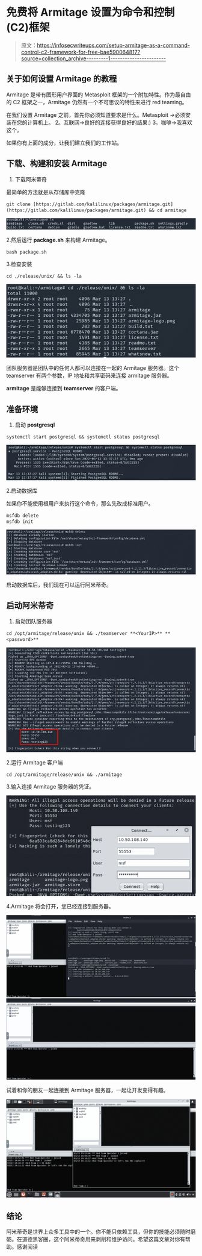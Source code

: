# 免费将 Armitage 设置为命令和控制(C2)框架

> 原文：<https://infosecwriteups.com/setup-armitage-as-a-command-control-c2-framework-for-free-bae590064817?source=collection_archive---------1----------------------->

## 关于如何设置 Armitage 的教程

Armitage 是带有图形用户界面的 Metasploit 框架的一个附加特性。作为最自由的 C2 框架之一，Armitage 仍然有一个不可思议的特性来进行 red teaming。

在我们设置 Armitage 之前，首先你必须知道要求是什么。Metasploit →必须安装在您的计算机上。
2。互联网→良好的连接获得良好的结果:)
3。咖啡→我喜欢这个。

如果你有上面的成分，让我们建立我们的工作站。

## **下载、构建和安装 Armitage**

1.  下载阿米蒂奇

最简单的方法就是从存储库中克隆

```
git clone [https://gitlab.com/kalilinux/packages/armitage.git](https://gitlab.com/kalilinux/packages/armitage.git) && cd armitage
```

![](img/e528402deae4c09b2536b4970c2bfbdd.png)

2.然后运行 **package.sh** 来构建 Armitage。

```
bash package.sh
```

3.检查安装

```
cd ./release/unix/ && ls -la
```

![](img/2ffa59b486511c2df1043a8dfab9dfee.png)

团队服务器是团队中的任何人都可以连接在一起的 Armitage 服务器。这个 teamserver 有两个参数，IP 地址和共享密码来连接 armitage 服务器。

**armitage** 是能够连接到 **teamserver** 的客户端。

## 准备环境

1.  启动 **postgresql**

```
systemctl start postgresql && systemctl status postgresql
```

![](img/840fbdf650a74bc0d02f6377cc09a766.png)

2.启动数据库

如果你不能使用根用户来执行这个命令，那么先改成标准用户。

```
msfdb delete
msfdb init
```

![](img/e56870f6acc2d19e56d4a4a041d3a8f8.png)

启动数据库后，我们现在可以运行阿米蒂奇。

## 启动阿米蒂奇

1.  启动团队服务器

```
cd /opt/armitage/release/unix && ./teamserver **<YourIP>** **<password>**
```

![](img/80d19746e37889d8006cce2f800bbe84.png)

2.运行 Armitage 客户端

```
cd /opt/armitage/release/unix && ./armitage
```

3.输入连接 Armitage 服务器的凭证。

![](img/fd9889d830e55b1e76d3c4558f235eea.png)

4.Armitage 将会打开，您已经连接到服务器。

![](img/808117331783db7227ec54c0e990d6b6.png)![](img/4a73215304490507e2d5455cd6bd3c12.png)

试着和你的朋友一起连接到 Armitage 服务器，一起让开发变得有趣。

![](img/f5e7a9c353f4377457740a6b3c2c86a1.png)

## **结论**

阿米蒂奇是世界上众多工具中的一个。你不能只依赖工具，但你的技能必须随时磨砺。在道德黑客圈，这个阿米蒂奇用来剥削和维护访问。希望这篇文章对你有帮助。感谢阅读